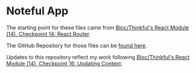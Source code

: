 # Noteful App

The starting point for these files came from [Bloc/Thinkful's React Module (14), Checkpoint 14: React Router](https://courses.thinkful.com/react-v1/checkpoint/14).

The GitHub Repository for those files can be [found here](https://github.com/Thinkful-Ed/noteful-client/tree/implement-design-and-routing/src).

Updates to this repository reflect my work following [Bloc/Thinkful's React Module (14), Checkpoint 16: Updating Context](https://courses.thinkful.com/react-v1/checkpoint/14).